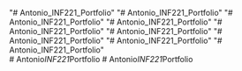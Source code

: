 "# Antonio_INF221_Portfolio" 
"# Antonio_INF221_Portfolio" 
"# Antonio_INF221_Portfolio" 
"# Antonio_INF221_Portfolio" 
"# Antonio_INF221_Portfolio" 
"# Antonio_INF221_Portfolio" 
"# Antonio_INF221_Portfolio" 
"# Antonio_INF221_Portfolio" 
"# Antonio_INF221_Portfolio"  
#   A n t o n i o _ I N F 2 2 1 _ P o r t f o l i o  
 #   A n t o n i o _ I N F 2 2 1 _ P o r t f o l i o  
 